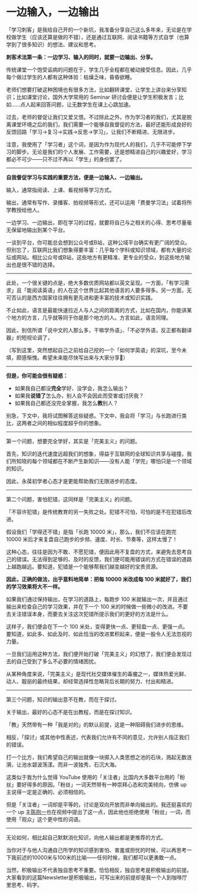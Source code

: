# 一边输入，一边输出

「学习刺客」是我给自己开的一个新坑，我准备分享自己这么多年来，无论是在学校做学生（应该还算是做的不错），还是通过互联网、阅读书籍等方式自学（也算学到了很多知识）的想法、建议和思考。

**刺客术法第一条：一边学习、输入的同时，就要一边输出、分享。**

传统课堂一个饱受诟病的问题在于，学生几乎全程都在被动接受信息。因此，几乎每个做过学生的人都有这种体验：枯燥乏味，昏昏欲睡。

老师们想要打破这种困境也有很多方法，比如翻转课堂，让学生上讲台来分享知识；比如课堂讨论，国外大学常用的 Seminar 研讨会便是让学生积极发言；比如……点人起来回答问题，让无数学生在课上心跳加速。

过去，老师的督促让我们又爱又恨。不过除此之外，作为学习者的我们，尤其是脱离课堂环境之后的我们，我们需要一个能够自我督促的方法，最好还能形成良好的反馈回路「学习→复习→实践→反思→学习」，让我们不断精进、无限进步。

注意，我使用了「学习者」这个词，是因为作为现代人的我们，几乎不可能停下学习的脚步。无论是我们的个人发展、工作需要，还是想精进自己的兴趣爱好，学习都必不可少——只不过不再以「学生」的身份罢了。

---

**自我督促学习与实践的重要方法，便是一边输入、一边输出。**

输入，通常指阅读、上课、看视频等学习方式。

输出，通常有写作、录播客、拍视频等形式，还可以运用「费曼学习法」试着将所学教授给他人。

一边学习、一边输出，即在学习的过程，就要将自己与之相关的心得、思考尽量毫无保留地输出到某个平台。

一谈到平台，你可能总会想到公众号或B站，这种公域平台确实有更广阔的受众。但别忘了，互联网比我们想象得要丰富：几乎每个学科或知识领域，都有大量的论坛或网站。相比公众号或B站，这些地方有更精准、更专业的受众，到这些地方输出也是很不错的选择。

---

此处，一个很关键的点是，绝大多数优质网站都以英文呈现。一方面，「有学习需求」且「能阅读英语」的人在这个世界比起其他语言的人要多得多。另一方面，无可否认的是西方国家往往拥有更先进和更丰富的技术或知识实践。

不止如此，语言是最能快速拉近人与人之间的距离的方式，比如在国内，你能讲某个地方的方言，几乎就等同于你是那个地方的人。方言如此，语言同理。

因此，别信所谓「说中文的人那么多，干嘛学外语」、「不必学外语，反正都有翻译器」的短视论调了，

（写到这里，突然想起自己之前给自己挖的一个「如何学英语」的深坑，至今未填，颇感惭愧。希望未来能尽快写出来与大家分享🤣）

---

**但是，你可能会很有疑惑：**

- 如果我自己都没**完全**学好、没学会，我怎么输出？
- 如果我**说错了**怎么办，别人会不会因此而受害或讨厌我？
- 如果我自己都还没完全掌握，我怎么**教**别人？

别急，下文中，我将试图解答这些疑惑。下文中，我会将「学习」与长跑进行类比，这两者之间的相似程度超乎你的想象。

---

第一个问题，想要完全学好，其实是「完美主义」的问题。

首先，知识的迭代速度远超我们的想象，得益于互联网的全球知识共享与碰撞，我们所知晓的每个领域都在不断产生新知识——没有人能「学完」哪怕只是一个领域的知识。

因此，永葆初学者心态才是更能帮助我们无限进步的态度。

---

第二个问题，害怕犯错，这同样是「完美主义」的问题。

「不容许犯错」是传统教育的另一失败之处。犯错不可怕，可怕的是不在犯错后改进。

假设我们「学得还不错」是指「长跑 10000 米」，那么，我们不应该在跑完 10000 米后才来复盘自己跑步的步频、速度、时长、节奏等，这样太慢了！

这种心态，往往是因为不敢、不愿犯错，便因此用不复盘的方式，来避免去思考自己的错误。无法得到足够的、及时的反馈，我们便可能用错误的方式在错误的道路上越跑越远。要知道，犯错是一个能够帮我们越变越好的宝贵资源。

**因此，正确的做法，出乎意料地简单：把每 10000 米改成每 100 米就好了，我们的学习效果将大不一样。**

如果我们通过保持输出，在学习的道路上，每跑步 100 米就输出一次，并且通过输出来检查自己的学习效果，并在下一个 100 米的时候做一些微小的改进。不要去关注错误本身，而要去关注这次犯错所提示我们的更好的方法是什么。

这样子，我们便会在下一个 100 米处，变得更快一点、更轻盈一点、更强一点。要知道，如此多、如此及时、如此恰当的改进累积起来，便是一股令人无法忽视的力量。

一旦我们运用这种方法，我们便开始打破「完美主义」的幻想了，我们便会发现过去的自己受到了多么不必要的情绪困扰。

从某种角度来说，「完美主义」是现代社交媒体催生的毒瘤之一，媒体热爱光鲜、动人、靓丽的最终结果，却经常选择性忽略背后长期的努力、付出和精进。

---

第三个问题，知识的输出意不在教，而在于探讨。

关于输出，最好的心态不是在出教程，而是在探讨知识。

「教」天然带有一种「我是对的」的默认前提，这是一种阻碍我们进步的思维。

相反，「探讨」或其他中性表述，代表我们允许有不同的意见，允许别人指正我们的错误。

打一个比方，我们希望自己的输出就像一块掷入人类思想之池的石块，溅起无数涟漪，让池水碧波荡漾。而非一波独秀，石沉大海。

这类似于我为什么觉得 YouTube 使用的「关注者」比国内大多数平台用的「粉丝」要好得多的原因。「粉丝」一词天然带有一种崇拜心态和完美倾向，仿佛 up 主说得一定是正确的、必须相信的。

但是「关注者」一词却是平等的，讨论是双向开放而非单向输出的。我还挺喜欢的一个 up 主[陈抱一](https://space.bilibili.com/3530725?from=search&seid=1866666692713263083&spm_id_from=333.337.0.0)也在视频中提出了这一点，因此他也拒绝使用「粉丝」一词，而使用「观众」这个更中性的词语。

---

无论如何，相比起自己默默消化知识，向他人输出都是更推荐的方式。

当你对于与他人沟通自己所学的知识感到害怕、害羞或担忧的时候，可以再思考一下我前述的10000米与100米的比喻——任何时候，我们都可以更勇敢一点。

当然，积极输出不代表独自思考不重要。恰恰相反，独自思考是积极输出的前提。大家看到的这篇Newsletter是积极输出，可写出来的前提却是我一个人到咖啡厅里思考、码字。
